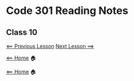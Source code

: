 # Code 301 Reading Notes

## Class 10

[<== Previous Lesson](class9.md) [Next Lesson ==>](class11.md)

[<== Home](README.md) 🏠


[<== Home](README.md) 🏠
